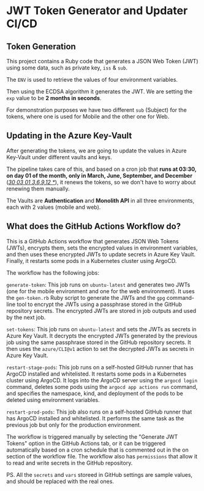 # JWT Token Generator and Updater CI/CD

## Token Generation

This project contains a Ruby code that generates a JSON Web Token (JWT) using some data, such as private key, `iss` & `sub`.

The `ENV` is used to retrieve the values of four environment variables.

Then using the ECDSA algorithm it generates the JWT. We are setting the `exp` value to be **2 months in seconds**.

For demonstration purposes we have two different `sub` (Subject) for the tokens, where one is used for Mobile and the other one for Web.

## Updating in the Azure Key-Vault

After generating the tokens, we are going to update the values in Azure Key-Vault under different vaults and keys.

The pipeline takes care of this, and based on a cron job that **runs at 03:30, on day 01 of the month, only in March, June, September, and December** ([_30 03 01 3,6,9,12 *_](https://crontab.guru/#30_03_01_3,6,9,12_*)), it renews the tokens,  so we don't have to worry about renewing them manually.

The Vaults are **Authentication** and **Monolith API** in all three environments, each with 2 values (mobile and web).

## What does the GitHub Actions Workflow do?

This is a GitHub Actions workflow that generates JSON Web Tokens (JWTs), encrypts them, sets the encrypted values in environment variables, and then uses these encrypted JWTs to update secrets in Azure Key Vault. Finally, it restarts some pods in a Kubernetes cluster using ArgoCD.

The workflow has the following jobs:

`generate-token`: This job runs on `ubuntu-latest` and generates two JWTs (one for the mobile environment and one for the web environment). It uses the `gen-token.rb` Ruby script to generate the JWTs and the `gpg` command-line tool to encrypt the JWTs using a passphrase stored in the GitHub repository secrets. The encrypted JWTs are stored in job outputs and used by the next job.

`set-tokens`: This job runs on `ubuntu-latest` and sets the JWTs as secrets in Azure Key Vault. It decrypts the encrypted JWTs generated by the previous job using the same passphrase stored in the GitHub repository secrets. It then uses the `azure/CLI@v1` action to set the decrypted JWTs as secrets in Azure Key Vault.

`restart-stage-pods`: This job runs on a self-hosted GitHub runner that has ArgoCD installed and whitelisted. It restarts some pods in a Kubernetes cluster using ArgoCD. It logs into the ArgoCD server using the `argocd login` command, deletes some pods using the `argocd app actions run` command, and specifies the namespace, kind, and deployment of the pods to be deleted using environment variables.

`restart-prod-pods`: This job also runs on a self-hosted GitHub runner that has ArgoCD installed and whitelisted. It performs the same task as the previous job but only for the production environment.

The workflow is triggered manually by selecting the "Generate JWT Tokens" option in the GitHub Actions tab, or it can be triggered automatically based on a cron schedule that is commented out in the on section of the workflow file. The workflow also has `permissions` that allow it to read and write secrets in the GitHub repository.

PS. All the `secrets` and `vars` storeed in GitHub settings are sample values, and should be replaced with the real ones.
